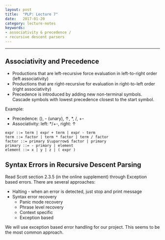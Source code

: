 ```yaml
---
layout: post
title:  "PLP: Lecture 7"
date:   2017-01-20
category: lecture-notes
keywords: 
- associativity & precedence /
- recursive descent parsers
---
```


<script type="text/javascript" async
  src="https://cdn.mathjax.org/mathjax/latest/MathJax.js?config=TeX-MML-AM_CHTML">
</script>

<script type="text/x-mathjax-config">
MathJax.Hub.Config({
  TeX: { equationNumbers: { autoNumber: "AMS" } },
  tex2jax: {inlineMath: [['$','$'], ['\\(','\\)']]}
});
</script>

---
## Associativity and Precedence

* Productions that are left-recursive force evaluation in left-to-right order (left associativity)
* Productions that are right-recursive for evaluation in right-to-left order (right associativity)
* Precedence is introduced by adding new non-terminal symbols. Cascade symbols with lowest precedence closest to the start symbol.

Example: 

* Precedence: (), - (unary), $\uparrow$, *, /, +-
* Associativity: left: */+-, right: $\uparrow$

```
expr ::= term | expr + term | expr - term
term ::= factor | term * factor | term / factor
factor ::= primary $\uparrow$ factor | primary
primary ::= - primary | element
element ::= x | y | z | ( expr )
```

## Syntax Errors in Recursive Descent Parsing

Read Scott section 2.3.5 (in the online supplement) through Exception based errors. 
There are several approaches:

* Halting - when an error is detected, just stop and print message
* Syntax error recovery
    * Panic mode recovery
    * Phrase level recovery
    * Context specific
    * Exception based

We will use exception based error handling for our project. This seems to be the most common approach.